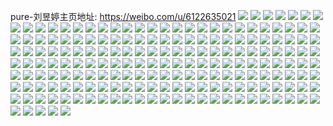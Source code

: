 pure-刘昱婷主页地址: https://weibo.com/u/6122635021 
![](https://wx4.sinaimg.cn/mw2000/006GlX3Lly1h8wdjl0c65j31ts2qohdu.jpg) 
![](https://wx4.sinaimg.cn/mw2000/006GlX3Lly1h8wdjlsro5j30ww0pegu4.jpg) 
![](https://wx4.sinaimg.cn/mw2000/006GlX3Lly1h8wdjmitgnj31dc0ww46q.jpg) 
![](https://wx4.sinaimg.cn/mw2000/006GlX3Lly1h8wdjmzddfj30ww1dc44o.jpg) 
![](https://wx4.sinaimg.cn/mw2000/006GlX3Lly1h8wdjix7skj31dc0ww7jr.jpg) 
![](https://wx4.sinaimg.cn/mw2000/006GlX3Lly1h8wdjnfflgj30ww1dcjxu.jpg) 
![](https://wx4.sinaimg.cn/mw2000/006GlX3Lly1h8wdjoftqrj30ww1dcqkz.jpg) 
![](https://wx4.sinaimg.cn/mw2000/006GlX3Lly1h8wdjp6onsj31dc0wwkas.jpg) 
![](https://wx4.sinaimg.cn/mw2000/006GlX3Lly1h8wdjpqtkoj30ww1dcqkn.jpg) 
![](https://wx4.sinaimg.cn/mw2000/006GlX3Lly1h8jrvc4ew9j30u014046t.jpg) 
![](https://wx4.sinaimg.cn/mw2000/006GlX3Lly1h8jrvcijfbj30u0140qb2.jpg) 
![](https://wx4.sinaimg.cn/mw2000/006GlX3Lly1h8jrvd0ut7j30u0140tgq.jpg) 
![](https://wx4.sinaimg.cn/mw2000/006GlX3Lly1h8jrvdhlawj30u01407c8.jpg) 
![](https://wx4.sinaimg.cn/mw2000/006GlX3Lly1h8jrvdsh7aj30u01407c8.jpg) 
![](https://wx4.sinaimg.cn/mw2000/006GlX3Lly1h8jrve7l8ej30u0140jzj.jpg) 
![](https://wx4.sinaimg.cn/mw2000/006GlX3Lly1h880q0er6uj30tz140dmf.jpg) 
![](https://wx4.sinaimg.cn/mw2000/006GlX3Lly1h880q0zxopj30u0140n3e.jpg) 
![](https://wx4.sinaimg.cn/mw2000/006GlX3Lly1h880q1iklrj30tz140dmg.jpg) 
![](https://wx4.sinaimg.cn/mw2000/006GlX3Lly1h880q20h52j30tz1407au.jpg) 
![](https://wx4.sinaimg.cn/mw2000/006GlX3Lly1h880q2j4t7j30tz140456.jpg) 
![](https://wx4.sinaimg.cn/mw2000/006GlX3Lly1h880pybt3nj30u014045a.jpg) 
![](https://wx4.sinaimg.cn/mw2000/006GlX3Lly1h880q31nogj30tz140gs8.jpg) 
![](https://wx4.sinaimg.cn/mw2000/006GlX3Lly1h7oovjks5dj30u01hcqag.jpg) 
![](https://wx4.sinaimg.cn/mw2000/006GlX3Lly1h7oovk238xj30u01hcn49.jpg) 
![](https://wx4.sinaimg.cn/mw2000/006GlX3Lly1h7oovkkqe0j30u01hctgw.jpg) 
![](https://wx4.sinaimg.cn/mw2000/006GlX3Lly1h7oovl0wj2j30u01hcwm6.jpg) 
![](https://wx4.sinaimg.cn/mw2000/006GlX3Lly1h7oovli6waj30u01hc7cg.jpg) 
![](https://wx4.sinaimg.cn/mw2000/006GlX3Lly1h7oovmkhnpj30u01hc7cy.jpg) 
![](https://wx4.sinaimg.cn/mw2000/006GlX3Lly1h7cl8gsgenj30u0140wh3.jpg) 
![](https://wx4.sinaimg.cn/mw2000/006GlX3Lly1h7cl8suzoqj30u0140wgk.jpg) 
![](https://wx4.sinaimg.cn/mw2000/006GlX3Lly1h7cl8awovfj30u0140dn4.jpg) 
![](https://wx4.sinaimg.cn/mw2000/006GlX3Lly1h7cl8hitamj30u0140mzj.jpg) 
![](https://wx4.sinaimg.cn/mw2000/006GlX3Lly1h777s7pk1kj30u01407bx.jpg) 
![](https://wx4.sinaimg.cn/mw2000/006GlX3Lly1h777s870rjj30u0140wh3.jpg) 
![](https://wx4.sinaimg.cn/mw2000/006GlX3Lly1h777s8prwrj30u014044u.jpg) 
![](https://wx4.sinaimg.cn/mw2000/006GlX3Lly1h777s9oi01j30u00u0gr6.jpg) 
![](https://wx4.sinaimg.cn/mw2000/006GlX3Lly1h777s96njaj30u0140dl9.jpg) 
![](https://wx4.sinaimg.cn/mw2000/006GlX3Lly1h777sc1nyej30u03bwnea.jpg) 
![](https://wx4.sinaimg.cn/mw2000/006GlX3Lly1h777say2snj30u04fw10r.jpg) 
![](https://wx4.sinaimg.cn/mw2000/006GlX3Lly1h6zwhxlaukj30u01hck08.jpg) 
![](https://wx4.sinaimg.cn/mw2000/006GlX3Lly1h6zwi3lpzaj30u014042t.jpg) 
![](https://wx4.sinaimg.cn/mw2000/006GlX3Lly1h6zwi0ugidj30u01hcagl.jpg) 
![](https://wx4.sinaimg.cn/mw2000/006GlX3Lly1h6zwi1scmuj30u01hctd6.jpg) 
![](https://wx4.sinaimg.cn/mw2000/006GlX3Lly1h6zwi2ohmhj30u01hc0y7.jpg) 
![](https://wx4.sinaimg.cn/mw2000/006GlX3Lly1h6yvm3yuv6j30u0140dri.jpg) 
![](https://wx4.sinaimg.cn/mw2000/006GlX3Lly1h6yvm4led0j30u0140n5v.jpg) 
![](https://wx4.sinaimg.cn/mw2000/006GlX3Lly1h6yvm59e21j30u01407cr.jpg) 
![](https://wx4.sinaimg.cn/mw2000/006GlX3Lly1h6yvm5wmyjj30u0140wn1.jpg) 
![](https://wx4.sinaimg.cn/mw2000/006GlX3Lly1h6tcx8h9lnj30u014045s.jpg) 
![](https://wx4.sinaimg.cn/mw2000/006GlX3Lly1h6tcx8v5dxj30u0140jty.jpg) 
![](https://wx4.sinaimg.cn/mw2000/006GlX3Lly1h6tcx99m27j30u0140ajr.jpg) 
![](https://wx4.sinaimg.cn/mw2000/006GlX3Lly1h6tcxabz12j30u0140431.jpg) 
![](https://wx4.sinaimg.cn/mw2000/006GlX3Lly1h6tcxaq915j30u014076n.jpg) 
![](https://wx4.sinaimg.cn/mw2000/006GlX3Lly1h6tcxb4z2bj30u014044r.jpg) 
![](https://wx4.sinaimg.cn/mw2000/006GlX3Lly1h6tcxbgjvyj30u0140agt.jpg) 
![](https://wx4.sinaimg.cn/mw2000/006GlX3Lly1h6qot37gq6j30u01407cl.jpg) 
![](https://wx4.sinaimg.cn/mw2000/006GlX3Lly1h6qot3swukj30u0140ahz.jpg) 
![](https://wx4.sinaimg.cn/mw2000/006GlX3Lly1h6qot2j0rxj30u0140dka.jpg) 
![](https://wx4.sinaimg.cn/mw2000/006GlX3Lly1h6qot4l4zsj30u0140tdf.jpg) 
![](https://wx4.sinaimg.cn/mw2000/006GlX3Lly1h6qot5eo74j30u0140qav.jpg) 
![](https://wx4.sinaimg.cn/mw2000/006GlX3Lly1h6qot65av5j30u01400xd.jpg) 
![](https://wx4.sinaimg.cn/mw2000/006GlX3Lly1h6qot6tqdkj30u0140k02.jpg) 
![](https://wx4.sinaimg.cn/mw2000/006GlX3Lly1h6qot7k314j30u01407dj.jpg) 
![](https://wx4.sinaimg.cn/mw2000/006GlX3Lly1h6qot8h1qrj30u0140djq.jpg) 
![](https://wx4.sinaimg.cn/mw2000/006GlX3Lly1h6c2c8kiulj30u0140k02.jpg) 
![](https://wx4.sinaimg.cn/mw2000/006GlX3Lly1h6c2ca993hj30u0140dik.jpg) 
![](https://wx4.sinaimg.cn/mw2000/006GlX3Lly1h6c2canwopj30u0140gql.jpg) 
![](https://wx4.sinaimg.cn/mw2000/006GlX3Lly1h6c2cbjw8qj30u0140dn7.jpg) 
![](https://wx4.sinaimg.cn/mw2000/006GlX3Lly1h6c2c7v32yj30u0140tcs.jpg) 
![](https://wx4.sinaimg.cn/mw2000/006GlX3Lly1h6c2ccxn3dj30u0140dig.jpg) 
![](https://wx4.sinaimg.cn/mw2000/006GlX3Lly1h6c2cdmqaqj30u014041h.jpg) 
![](https://wx4.sinaimg.cn/mw2000/006GlX3Lly1h679weqcx6j30u014075s.jpg) 
![](https://wx4.sinaimg.cn/mw2000/006GlX3Lly1h5yxqwjnj9j30u0140di6.jpg) 
![](https://wx4.sinaimg.cn/mw2000/006GlX3Lly1h5yxqx7kbxj30u0140mz6.jpg) 
![](https://wx4.sinaimg.cn/mw2000/006GlX3Lly1h5yxqv4qr5j30u0140ak6.jpg) 
![](https://wx4.sinaimg.cn/mw2000/006GlX3Lly1h5yxqxupyoj30u0140wos.jpg) 
![](https://wx4.sinaimg.cn/mw2000/006GlX3Lly1h5yxqy6eudj30u0140aap.jpg) 
![](https://wx4.sinaimg.cn/mw2000/006GlX3Lly1h5yxr0etr0j30u0140whe.jpg) 
![](https://wx4.sinaimg.cn/mw2000/006GlX3Lly1h5s7s0769vj30u01407ff.jpg) 
![](https://wx4.sinaimg.cn/mw2000/006GlX3Lly1h5s7s1oyi5j30u0140wq2.jpg) 
![](https://wx4.sinaimg.cn/mw2000/006GlX3Lly1h5s7s372tnj30u01407fj.jpg) 
![](https://wx4.sinaimg.cn/mw2000/006GlX3Lly1h5s7s4hwnxj30u0140wr2.jpg) 
![](https://wx4.sinaimg.cn/mw2000/006GlX3Lly1h5s7s6x55ij30u0140gvy.jpg) 
![](https://wx4.sinaimg.cn/mw2000/006GlX3Lly1h5s7s85bmbj30u0140n8w.jpg) 
![](https://wx4.sinaimg.cn/mw2000/006GlX3Lly1h2n1i9wewtj30u011in6u.jpg) 
![](https://wx4.sinaimg.cn/mw2000/006GlX3Lly1h2n1i97jeuj30u00u0qbj.jpg) 
![](https://wx4.sinaimg.cn/mw2000/006GlX3Lly1gtczi6t39zj30u0140wmn.jpg) 
![](https://wx4.sinaimg.cn/mw2000/006GlX3Lly1gtczi84a7gj31400u0497.jpg) 
![](https://wx4.sinaimg.cn/mw2000/006GlX3Lly1gtczi92lpqj30u0140gtt.jpg) 
![](https://wx4.sinaimg.cn/mw2000/006GlX3Lly1gtczia51nij30u0140wnw.jpg) 
![](https://wx4.sinaimg.cn/mw2000/006GlX3Lly1gtczibdy1vj30u0140482.jpg) 
![](https://wx4.sinaimg.cn/mw2000/006GlX3Lly1gtczicghzej30u0140ait.jpg) 
![](https://wx4.sinaimg.cn/mw2000/006GlX3Lly1gtczidd99mj30u0140120.jpg) 
![](https://wx4.sinaimg.cn/mw2000/006GlX3Lly1gtczi5q6nrj30u0140tcq.jpg) 
![](https://wx4.sinaimg.cn/mw2000/006GlX3Lly1gtczieg1wqj30u0140n5s.jpg) 
![](https://wx4.sinaimg.cn/mw2000/006GlX3Lly1gse8vd9bihj30u01sxalf.jpg) 
![](https://wx4.sinaimg.cn/mw2000/006GlX3Lly1gse8vdn7snj30u0140n3f.jpg) 
![](https://wx4.sinaimg.cn/mw2000/006GlX3Lly1gse8vf2rsoj30u01sxqd8.jpg) 
![](https://wx4.sinaimg.cn/mw2000/006GlX3Lly1gse8vfof9uj30u0140477.jpg) 
![](https://wx4.sinaimg.cn/mw2000/006GlX3Lly1gse8vg2iduj60u0140jwv02.jpg) 
![](https://wx4.sinaimg.cn/mw2000/006GlX3Lly1gse8vgiavmj30u0140tiq.jpg) 
![](https://wx4.sinaimg.cn/mw2000/006GlX3Lly1gse8vh28q0j30u0140k04.jpg) 
![](https://wx4.sinaimg.cn/mw2000/006GlX3Lly1gse8vct6ogj30r2140dl4.jpg) 
![](https://wx4.sinaimg.cn/mw2000/006GlX3Lly1gse8vhm64rj30u01sxti8.jpg) 
![](https://wx4.sinaimg.cn/mw2000/006GlX3Lly1grnmqsr0d4j30u0140gte.jpg) 
![](https://wx4.sinaimg.cn/mw2000/006GlX3Lly1grnmqt99j5j30u0140qb1.jpg) 
![](https://wx4.sinaimg.cn/mw2000/006GlX3Lly1grnmqtpo12j30u0140467.jpg) 
![](https://wx4.sinaimg.cn/mw2000/006GlX3Lly1grnmqudnstj30u0140dnn.jpg) 
![](https://wx4.sinaimg.cn/mw2000/006GlX3Lly1grnmquwlwlj30u01sx460.jpg) 
![](https://wx4.sinaimg.cn/mw2000/006GlX3Lly1grnmqvfcmsj30u0140jzh.jpg) 
![](https://wx4.sinaimg.cn/mw2000/006GlX3Lly1grnmqvyz0kj60u0140dnz02.jpg) 
![](https://wx4.sinaimg.cn/mw2000/006GlX3Lly1grnmqwlmhkj30u0140gsy.jpg) 
![](https://wx4.sinaimg.cn/mw2000/006GlX3Lly1grnmqx62x7j30u0140qam.jpg) 
![](https://wx4.sinaimg.cn/mw2000/006GlX3Lly1grfs73l5l9j30u0140qak.jpg) 
![](https://wx4.sinaimg.cn/mw2000/006GlX3Lly1grfs73xwq0j31400u0gsg.jpg) 
![](https://wx4.sinaimg.cn/mw2000/006GlX3Lly1grfs74bz7jj30u0140ai2.jpg) 
![](https://wx4.sinaimg.cn/mw2000/006GlX3Lly1grfs74tuk9j30u0140k0q.jpg) 
![](https://wx4.sinaimg.cn/mw2000/006GlX3Lly1grfs758sxwj30u0140k1g.jpg) 
![](https://wx4.sinaimg.cn/mw2000/006GlX3Lly1grfs75lzw4j30u0140dn5.jpg) 
![](https://wx4.sinaimg.cn/mw2000/006GlX3Lly1grfs75ue5bj30u01407bx.jpg) 
![](https://wx4.sinaimg.cn/mw2000/006GlX3Lly1grfs76avx3j30tz19eaig.jpg) 
![](https://wx4.sinaimg.cn/mw2000/006GlX3Lly1grfs76l6j2j30u0140dns.jpg) 
![](https://wx4.sinaimg.cn/mw2000/006GlX3Lly1gph1px4yt7j30u0140dsl.jpg) 
![](https://wx4.sinaimg.cn/mw2000/006GlX3Lly1gph1pxt40vj30u0140gz1.jpg) 
![](https://wx4.sinaimg.cn/mw2000/006GlX3Lly1gph1py4iapj30qt0zqk1p.jpg) 
![](https://wx4.sinaimg.cn/mw2000/006GlX3Lly1gph1pyeokmj30u01407e8.jpg) 
![](https://wx4.sinaimg.cn/mw2000/006GlX3Lly1gph1pyqy4uj30u0140dqn.jpg) 
![](https://wx4.sinaimg.cn/mw2000/006GlX3Lly1gph1pz8sz1j30u0140qdn.jpg) 
![](https://wx4.sinaimg.cn/mw2000/006GlX3Lly1gph1pwkmxnj30u014048n.jpg) 
![](https://wx4.sinaimg.cn/mw2000/006GlX3Lly1gph1pzteh6j30u01407f0.jpg) 
![](https://wx4.sinaimg.cn/mw2000/006GlX3Lly1gph1q0gliyj30u0140dqq.jpg) 
![](https://wx4.sinaimg.cn/mw2000/006GlX3Lly1glxibp323uj30u00u07a3.jpg) 
![](https://wx4.sinaimg.cn/mw2000/006GlX3Lly1glxibpnk2fj30u00u0tdq.jpg) 
![](https://wx4.sinaimg.cn/mw2000/006GlX3Lly1glsvogos2sj30u012qq96.jpg) 
![](https://wx4.sinaimg.cn/mw2000/006GlX3Lly1glsvohkrgbj30u0140452.jpg) 
![](https://wx4.sinaimg.cn/mw2000/006GlX3Lly1glsvoh5j3gj30u0138jxj.jpg) 
![](https://wx4.sinaimg.cn/mw2000/006GlX3Lly1glsvohz5evj30u01407ap.jpg) 
![](https://wx4.sinaimg.cn/mw2000/006GlX3Lly1glsvoiuouwj30u0140jxp.jpg) 
![](https://wx4.sinaimg.cn/mw2000/006GlX3Lly1glsvoidfetj30u0140dm4.jpg) 
![](https://wx4.sinaimg.cn/mw2000/006GlX3Lly1glsvoja6sej30u0140wkt.jpg) 
![](https://wx4.sinaimg.cn/mw2000/006GlX3Lly1glsvokaadzj30u01407al.jpg) 
![](https://wx4.sinaimg.cn/mw2000/006GlX3Lly1glsvojqrdhj30u0140dm6.jpg) 
![](https://wx4.sinaimg.cn/mw2000/006GlX3Lly1glg8hzdtgsj32c02ihnpb.jpg) 
![](https://wx4.sinaimg.cn/mw2000/006GlX3Lly1glg8i11ddbj32c03404qq.jpg) 
![](https://wx4.sinaimg.cn/mw2000/006GlX3Lly1glg8i23i5vj32c03407wi.jpg) 
![](https://wx4.sinaimg.cn/mw2000/006GlX3Lly1glg8i5x3dgj32c0340e82.jpg) 
![](https://wx4.sinaimg.cn/mw2000/006GlX3Lly1glg8i8z9coj30u01sxqbs.jpg) 
![](https://wx4.sinaimg.cn/mw2000/006GlX3Lly1glg8i400mtj32c0340e82.jpg) 
![](https://wx4.sinaimg.cn/mw2000/006GlX3Lly1glg8i89f58j32c0340b2a.jpg) 
![](https://wx4.sinaimg.cn/mw2000/006GlX3Lly1glg8i9r7u4j30rs88bu0z.jpg) 
![](https://wx4.sinaimg.cn/mw2000/006GlX3Lly1glg8hy5sebj32c0340b2a.jpg) 
![](https://wx4.sinaimg.cn/mw2000/006GlX3Lly1gjkjdm3icxj30u01sxtkg.jpg) 
![](https://wx4.sinaimg.cn/mw2000/006GlX3Lly1gjkjdmgxxrj30g40us76f.jpg) 
![](https://wx4.sinaimg.cn/mw2000/006GlX3Lly1gjkjdmvlqej30u01sxaiv.jpg) 
![](https://wx4.sinaimg.cn/mw2000/006GlX3Lly1gjkjdl67dbj30u00u049c.jpg) 
![](https://wx4.sinaimg.cn/mw2000/006GlX3Lly1gjkjdnlv40j30u0140n0z.jpg) 
![](https://wx4.sinaimg.cn/mw2000/006GlX3Lly1gjkjdnw0cmj30hs0kudjc.jpg) 
![](https://wx4.sinaimg.cn/mw2000/006GlX3Lly1giyixc58p4j30u0140q7g.jpg) 
![](https://wx4.sinaimg.cn/mw2000/006GlX3Lly1giyixge4rtj30u01sxakb.jpg) 
![](https://wx4.sinaimg.cn/mw2000/006GlX3Lly1giyixdb1bpj30u0140dkm.jpg) 
![](https://wx4.sinaimg.cn/mw2000/006GlX3Lly1giyixh8c3xj30u01sxk4d.jpg) 
![](https://wx4.sinaimg.cn/mw2000/006GlX3Lly1giyixekt79j31400u0thh.jpg) 
![](https://wx4.sinaimg.cn/mw2000/006GlX3Lly1giyixhzmz4j30u01sxtjc.jpg) 
![](https://wx4.sinaimg.cn/mw2000/006GlX3Lly1giyixf44gjj30u0140gq8.jpg) 
![](https://wx4.sinaimg.cn/mw2000/006GlX3Lly1giyixiu7hyj30u01sxqew.jpg) 
![](https://wx4.sinaimg.cn/mw2000/006GlX3Lly1giyixfnb99j30u0140n1v.jpg) 
![](https://wx4.sinaimg.cn/mw2000/006GlX3Lly1gepps1u894j30u0140dm2.jpg) 
![](https://wx4.sinaimg.cn/mw2000/006GlX3Lly1gepps26j4sj30u0140tf2.jpg) 
![](https://wx4.sinaimg.cn/mw2000/006GlX3Lly1gepps2ibw0j30u0140tey.jpg) 
![](https://wx4.sinaimg.cn/mw2000/006GlX3Lly1gepps0uu55j30u014044j.jpg) 
![](https://wx4.sinaimg.cn/mw2000/006GlX3Lly1gepps3ityfj30u0140n2z.jpg) 
![](https://wx4.sinaimg.cn/mw2000/006GlX3Lly1gepps33d2ij30u0140grn.jpg) 
![](https://wx4.sinaimg.cn/mw2000/006GlX3Lly1gepps3tgqqj30u0140jxt.jpg) 
![](https://wx4.sinaimg.cn/mw2000/006GlX3Lly1gepps4f8f4j30u0140447.jpg) 
![](https://wx4.sinaimg.cn/mw2000/006GlX3Lly1gepps445qnj30u0140jyt.jpg) 
![](https://wx4.sinaimg.cn/mw2000/006GlX3Lly1ge1750gsgoj30u0140dlm.jpg) 
![](https://wx4.sinaimg.cn/mw2000/006GlX3Lly1ge17515prbj30u01407ah.jpg) 
![](https://wx4.sinaimg.cn/mw2000/006GlX3Lly1ge174zywisj30u0140jx8.jpg) 
![](https://wx4.sinaimg.cn/mw2000/006GlX3Lly1ge1751xd9uj30u0140jxf.jpg) 
![](https://wx4.sinaimg.cn/mw2000/006GlX3Lly1ge17529zrkj30u0140afw.jpg) 
![](https://wx4.sinaimg.cn/mw2000/006GlX3Lly1ge1758vci5j30u01hc1l7.jpg) 
![](https://wx4.sinaimg.cn/mw2000/006GlX3Lly1ge1759llfgj30u0140n2t.jpg) 
![](https://wx4.sinaimg.cn/mw2000/006GlX3Lly1ge1759xffsj30u0140tel.jpg) 
![](https://wx4.sinaimg.cn/mw2000/006GlX3Lly1ge175a92flj30u01400yf.jpg) 
![](https://wx4.sinaimg.cn/mw2000/006GlX3Lly1gci1htikc9j30u013yqbw.jpg) 
![](https://wx4.sinaimg.cn/mw2000/006GlX3Lly1gci1htov49j30u014046d.jpg) 
![](https://wx4.sinaimg.cn/mw2000/006GlX3Lly1gci1htw95xj30u0140gyb.jpg) 
